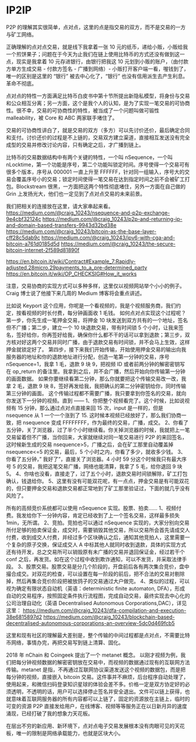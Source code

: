 # IP2IP

P2P 的理解其实很简单，点对点，这里的点是指交易的双方，而不是交易的一方与矿工网络。

正确理解的点对点交易，就是线下我拿着一张 10 元的纸币，递给小贩，小贩给我一个煎饼果子；问题在于今天为止我们在链上使用比特币的方式还没有做到这一点，现实是我拿着 10 元存进银行，由银行把我这 10 元划到小贩的账户，（由付款方单方生成交易 - 付款方签名 - 广播到网络）- 小贩打开客户端一看，喔钱到了，唯一的区别是这里的 “银行” 被去中心化了，“银行” 也没有信用派生去产生利息。
革命不彻底。

点对点的特性一方面满足比特币白皮书中第十节所提出新隐私模型，将身份与交易和公众相互分离；另一方面，这个是我个人的认知，是为了实现一笔交易的可协商性。很不幸，交易的可协商性的特性，被当成了一个问题叫做可锻性 malleability，被 Core 和 ABC 两家联手堵住了。

交易的可协商性讲白了，就是交易的双方（多方）可以先讨价还价，最后确定合同和支付。讨价还价的过程是不上链的，交易双方建立渠道，直接相互发送没有完全成型的交易并修改讨论内容，只有确定之后，才广播到链上。

比特币的交易数据结构中有两个关键的特性，一个叫 nSequence，一个叫 nLocktime，第一个功能是序号，第二个功能叫锁定时间。序号使得一个交易可有很多个版本，序号从 000001 一直上升至 FFFFFF，针对同一组输入，序号大的交易会覆盖序号小的交易；锁定时间使得一笔交易在达到指定时间之前不会被矿工打包。Blockstream 很黑，一方面把这两个特性彻底堵住，另外一方面在自己做的 Grin 上发扬光大，他们也一定见到了点对点交易的未来前景。

我们把相关的连接放在这里，请大家串起来看。
https://medium.com/@craig_10243/nsequence-and-p2p-exchange-9e4cbf32124c
https://medium.com/@craig_10243/p2p-and-returning-ip-and-domain-based-transfers-9943d32bd38e
https://medium.com/@craig_10243/bitcoin-as-the-base-layer-cff28c5dab9c
https://medium.com/@craig_10243/ipv6-with-cga-and-bitcoin-a761d0185d5d
https://medium.com/@craig_10243/the-secure-bitcoin-internet-2f589d81890f

https://en.bitcoin.it/wiki/Contract#Example_7:Rapidly-adjusted.28micro.29payments_to_a_pre-determined_party
https://en.bitcoin.it/wiki/OP_CHECKSIG#How_it_works

注意，交易协商的实现方式可以多种多样，这里仅以视频网站举个小小的例子。Craig 博士说了他接下来几周的 Medium 博客将会重点讲述。

比如说 Keyport 这个应用，你呢是一个看视频的，我是个视频服务商，我们约定，按看视频的时长付费，每分钟画面收 1 毛钱。
如何点对点实现这个过程呢？
第一步，你先生成一笔押金交易，将押金 10 块发送到双方共有的一个地址，签名但不广播；第二步，建立一个 10 块退款交易，带有时间锁 5 个小时，让我来签名，签好给你，你再签好给我，确保你什么都不干的话可以拿到退款；第三步，双方核对好这两个交易并同时广播，由于退款交易有时间锁，并不会马上生效，这样押金就锁定好了。
第四步，接下来我们开始传输，开始使用押金交易的输出向我服务器的地址和你的退款地址进行分配，创造一笔第一分钟的交易，序号 nSequence=1，我拿 1 毛，退款 9 块 9，把视频 ID 或者前两分钟的解密密钥写在 op_return 的备注里。我拿到之后，并不会广播，然后开始向你传输第一分钟的画面数据。
如果你要继续看第二分钟，那么你就要把这个传输交易改一改，我拿 2 毛，退款 9 块 8，签好再发给我，我把确认的第二分钟密钥给你，同时传输第三分钟的画面。
这个传输过程都不需要广播，我只要拿到你签名的交易，就向你发送下一分钟的视频。直到 ——
1、你把整个视频看完了。这个时候，比如说视频有 15 分钟，那么通过点对点直接来回 15 次，input 是一样的，但是 nsequence 从 1 一个一个涨到了 15. 这时候本视频已经放好了，那么我们协商一致，把 nsequence 变成 FFFFFFFF，作为最终的交易，广播，成交。
2、你看了五分钟，关了浏览器，过了半个小时继续看。你关掉浏览器的时候，我就把上一笔交易留着但不广播，当你回来，大家就继续对同一笔交易进行 P2P 的来回签名，这时候新生成的交易 nsequence>5，广播之后，会在矿工那里自动覆盖掉 nsequence<=5 的交易，最后，5 个小时之内，你看了多少，就收多少钱。
3、你看了五分钟，” 我好了”，直接关了浏览器。4 小时 59 分这个时候我只有最大序号 5 的交易，我把这笔交易广播，网络也能清算，我拿了 5 毛，给你退回 9 块 5。
4、你啥也没看，直接走了，过了五个小时，退款交易时间锁解除，矿工打包确认，钱退给你。
5、这里有没有可能双花呢，有一点点，押金交易是有可能双花的，但只要押金交易和退款交易都正常地到了矿工那里验证过，下面的就几乎没有风险了。

所有的高频竞价系统都可以使用 nSequence 实现。股票、拍卖……
1、视频付费。我发给你下一分钟内容，肯定已经收到了上一个签名交易，这样最多损失 1min，无所谓。
2、竞拍。竞拍也可以通过 nSequence 实现的，大家分别向交易所付足够的拍卖保证金，成交时，需要销毁其他交易，所以交易所会首先请成交人付费，收到成交人付费，并经过多个区块确认之后，通知其他竞拍人，这里需要一个复杂的原子交换，保证成交人 A 中标其他人就同时收到退款，具体的实现方式还有待开发，总之交易所可以销毁原有未广播的交易并退回保证金，经过若干个 conf 之后，再发货。如在这个过程中收到欺诈通知，可以不发货，并采取法律手段。
3、股票交易。股票交易是分几个阶段的，开盘前后各有两次集合竞价，盘中撮合成交。对双花的检查，可以设置在每一阶段的前后，把不合法的交易对剔除掉，然后再集合竞价阶段把被放鸽子的交易通过大户做完。
4、类似的过程，可以视为确定有限状态自动机（英语：deterministic finite automaton, DFA），形成自动的交易程序，按照固定条件执行流程图，完成自动交易，最终实现去中心化的公司治理自动化（英语 Decentralised Autonomous Corporations,DAC），详见这里：
https://medium.com/@craig_10243/dfa-compilation-and-execution-38e6815897d2
https://medium.com/@craig_10243/blockchain-based-decentralised-autonomous-corporations-an-overview-5dc0d469fcb5

这里和现有社区的理解最大差别是，整个传输的中间过程都是点对点，不需要比特币网络，事情办完，再把交易写到链上清算、固化。

2018 年 nChain 和 Coingeek 提出了一个 metanet 概念。 以刚才视频为例，我们把每分钟视频数据的解密密钥放在交易中，而视频的数据通过现有的互联网方法传输。metanet 是指，不再通过互联网协议渠道发送这个视频的数据包，而是把每分钟的视频，直接嵌入 bitcoin 交易。这件事并不麻烦，后台程序自动处理了，使用起来，和微信扫码登录知识星球的体验会差不多。价格一定是双方协定好的必须透明，不透明的话，用户可以选择停止签名并安全退出。文件可以链上获得，也就意味着互联网服务器的所有内容都可以上链了，固定的资源放在主链上，临时的可变的资源 P2P 直接发给用户，在线博客、视频等等服务正在以日新月异的速度涌现，已经打破了我的想象力天花板。

在层出不穷的新应用、新环境下，点对点电子交易发展根本没有肉眼可见的天花板，唯一的限制是网络承载能力，也就是区块大小。
